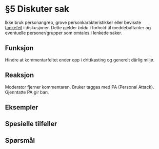 # §5 Diskuter sak
Ikke bruk personangrep, grove personkarakteristikker eller bevisste [tankefeil](https://no.wikipedia.org/wiki/Tankefeil) i diskusjoner. Dette gjelder _både_ i forhold til meddebattanter og eventuelle personer/grupper som omtales i lenkede saker.

## Funksjon
Hindre at kommentarfeltet ender opp i drittkasting og generelt dårlig miljø.

## Reaksjon
Moderator fjerner kommentaren. Bruker tagges med PA (Personal Attack). Gjenntatte PA gir ban.

## Eksempler
## Spesielle tilfeller
## Spørsmål
